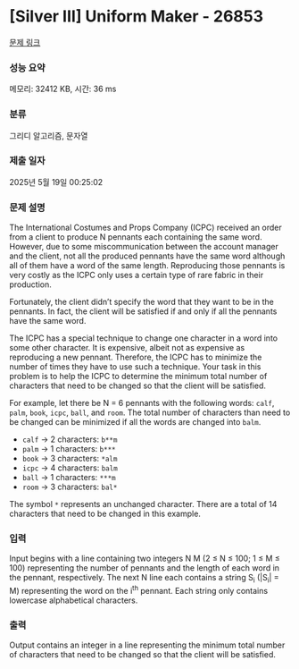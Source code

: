 # [Silver III] Uniform Maker - 26853 

[문제 링크](https://www.acmicpc.net/problem/26853) 

### 성능 요약

메모리: 32412 KB, 시간: 36 ms

### 분류

그리디 알고리즘, 문자열

### 제출 일자

2025년 5월 19일 00:25:02

### 문제 설명

<p>The International Costumes and Props Company (ICPC) received an order from a client to produce N pennants each containing the same word. However, due to some miscommunication between the account manager and the client, not all the produced pennants have the same word although all of them have a word of the same length. Reproducing those pennants is very costly as the ICPC only uses a certain type of rare fabric in their production.</p>

<p>Fortunately, the client didn’t specify the word that they want to be in the pennants. In fact, the client will be satisfied if and only if all the pennants have the same word.</p>

<p>The ICPC has a special technique to change one character in a word into some other character. It is expensive, albeit not as expensive as reproducing a new pennant. Therefore, the ICPC has to minimize the number of times they have to use such a technique. Your task in this problem is to help the ICPC to determine the minimum total number of characters that need to be changed so that the client will be satisfied.</p>

<p>For example, let there be N = 6 pennants with the following words: <code>calf</code>, <code>palm</code>, <code>book</code>, <code>icpc</code>, <code>ball</code>, and <code>room</code>. The total number of characters than need to be changed can be minimized if all the words are changed into <code>balm</code>.</p>

<ul>
	<li><code>calf</code> → 2 characters: <code>b**m</code></li>
	<li><code>palm</code> → 1 characters: <code>b***</code></li>
	<li><code>book</code> → 3 characters: <code>*alm</code></li>
	<li><code>icpc</code> → 4 characters: <code>balm</code></li>
	<li><code>ball</code> → 1 characters: <code>***m</code></li>
	<li><code>room</code> → 3 characters: <code>bal*</code></li>
</ul>

<p>The symbol <code>*</code> represents an unchanged character. There are a total of 14 characters that need to be changed in this example.</p>

### 입력 

 <p>Input begins with a line containing two integers N M (2 ≤ N ≤ 100; 1 ≤ M ≤ 100) representing the number of pennants and the length of each word in the pennant, respectively. The next N line each contains a string S<sub>i</sub> (|S<sub>i</sub>| = M) representing the word on the i<sup>th</sup> pennant. Each string only contains lowercase alphabetical characters.</p>

### 출력 

 <p>Output contains an integer in a line representing the minimum total number of characters that need to be changed so that the client will be satisfied.</p>


